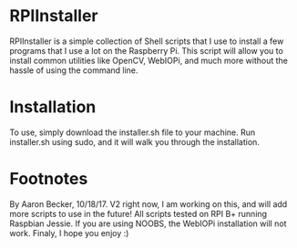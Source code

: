 # RPIInstaller
RPIInstaller is a simple collection of Shell scripts that I use to install a few programs that I use a lot on the Raspberry Pi. This script will allow you to install common utilities like OpenCV, WebIOPi, and much more without the hassle of using the command line.
# Installation
To use, simply download the installer.sh file to your machine. Run installer.sh using sudo, and it will walk you through the installation.
# Footnotes
By Aaron Becker, 10/18/17. V2 right now, I am working on this, and will add more scripts to use in the future! All scripts tested on RPI B+ running Raspbian Jessie. If you are using NOOBS, the WebIOPi installation will not work. Finaly, I hope you enjoy :)
